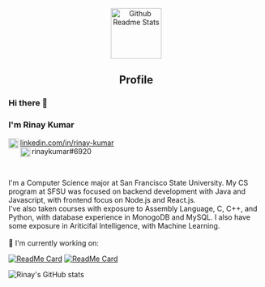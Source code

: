 <p align="center">
 <img width="100px" src="https://res.cloudinary.com/anuraghazra/image/upload/v1594908242/logo_ccswme.svg" align="center" alt="Github Readme Stats" />
 <h2 align="center">Profile</h2>
</p>

### Hi there 👋 
### I'm Rinay Kumar

<img align="left" alt="Rinay's LinkdeIn" width="20px" src="https://cdn.jsdelivr.net/npm/simple-icons@v3/icons/linkedin.svg" /> <a href="https://www.linkedin.com/in/rinay-kumar/">
  linkedin.com/in/rinay-kumar
</a>
<br/>
<img align="left" alt="" width="20px" src="https://cdn.jsdelivr.net/npm/simple-icons@v3/icons/discord.svg" /> rinaykumar#6920
 
<br/>

I'm a Computer Science major at San Francisco State University. My CS program at SFSU was focused on backend development with Java and Javascript, with frontend focus on Node.js and React.js. 
<br/>
I've also taken courses with exposure to Assembly Language, C, C++, and Python, with database experience in MonogoDB and MySQL. I also have some exposure in Ariticifal Intelligence, with Machine Learning.
<br/>
<br/>
🔭 I'm currently working on:

[![ReadMe Card](https://github-readme-stats.vercel.app/api/pin/?username=rinaykumar&repo=2chainz-or-bot)](https://github.com/rinaykumar/2chainz-or-bot)
[![ReadMe Card](https://github-readme-stats.vercel.app/api/pin/?username=rinaykumar&repo=sodaChat)](https://github.com/rinaykumar/sodaChat)

![Rinay's GitHub stats](https://github-readme-stats.vercel.app/api?username=rinaykumar&hide=contribs,prs)
